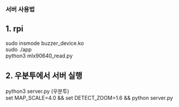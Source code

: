 ### 서버 사용법
## 1. rpi 
sudo insmode buzzer_device.ko <br>
sudo ./app <br>
python3 mlx90640_read.py



## 2. 우분투에서 서버 실행
python3 server.py (우분투) <br>
set MAP_SCALE=4.0 && set DETECT_ZOOM=1.6 && python server.py

